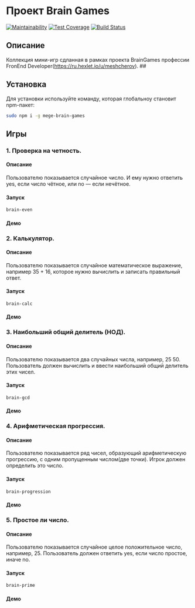 # Проект Brain Games #

[![Maintainability](https://api.codeclimate.com/v1/badges/797d15752055c9ed7209/maintainability)](https://codeclimate.com/github/meshcherov/project-lvl1-s474/maintainability)  [![Test Coverage](https://api.codeclimate.com/v1/badges/797d15752055c9ed7209/test_coverage)](https://codeclimate.com/github/meshcherov/project-lvl1-s474/test_coverage)  [![Build Status](https://travis-ci.org/meshcherov/project-lvl1-s474.svg?branch=master)](https://travis-ci.org/meshcherov/project-lvl1-s474)

## Описание ##
Коллекция мини-игр сдланная в рамках проекта BrainGames профессии FronEnd Developer(https://ru.hexlet.io/u/meshcherov). ##

## Установка ##
Для установки используйте команду, которая глобальноу становит npm-пакет:
```Bash
sudo npm i -g mege-brain-games
```
## Игры ##
### 1. Проверка на четность. ###
#### Описание ####
Пользователю показывается случайное число. И ему нужно ответить yes, если число чётное, или no — если нечётное.
#### Запуск ####
```Bash
brain-even
```
#### Демо ####

### 2. Калькулятор. ###
#### Описание ####
Пользователю показывается случайное математическое выражение, например 35 + 16, которое нужно вычислить и записать правильный ответ.
#### Запуск ####
```Bash
brain-calc
```
#### Демо ####

### 3. Наибольший общий делитель (НОД). ###
#### Описание ####
Пользователю показывается два случайных числа, например, 25 50. Пользователь должен вычислить и ввести наибольший общий делитель этих чисел.
#### Запуск ####
```Bash
brain-gcd
```
#### Демо ####

### 4. Арифметическая прогрессия. ###
#### Описание ####
Пользователю показывается ряд чисел, образующий арифметическую прогрессию, с одним пропущенным числом(две точки). Игрок должен определить это число.
#### Запуск ####
```Bash
brain-progression
```
#### Демо ####

### 5. Простое ли число. ###
#### Описание ####
Пользователю показывается случайное целое положительное число, например, 25. Пользователь должен ответить yes, если число простое, иначе no.
#### Запуск ####
```Bash
brain-prime
```
#### Демо ####
